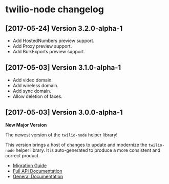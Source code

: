 twilio-node changelog
=====================

[2017-05-24] Version 3.2.0-alpha-1
----------------------------------
- Add HostedNumbers preview support.
- Add Proxy preview support.
- Add BulkExports preview support.

[2017-05-03] Version 3.1.0-alpha-1
----------------------------------
 - Add video domain.
 - Add wireless domain.
 - Add sync domain.
 - Allow deletion of faxes.

[2017-05-03] Version 3.0.0-alpha-1
----------------------------------
**New Major Version**

The newest version of the `twilio-node` helper library!

This version brings a host of changes to update and modernize the `twilio-node` helper library. It is auto-generated to produce a more consistent and correct product.

- [Migration Guide](https://www.twilio.com/docs/libraries/node/migration-guide)
- [Full API Documentation](https://twilio.github.io/twilio-node/)
- [General Documentation](https://www.twilio.com/docs/libraries/node)

